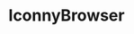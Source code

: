 ---
title: "IconnyBrowser"
summary: Colaborador del proyecto iconny browser
aliases: ["/iconny"]
---